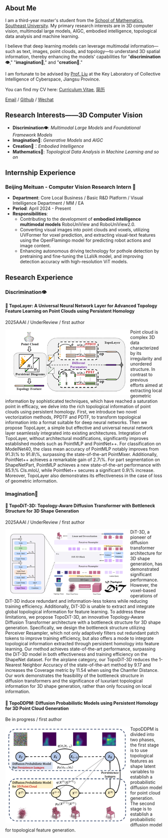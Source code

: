 ## About Me
I am a third-year master's student from the [School of Mathematics](https://math.seu.edu.cn/), [Southeast University](https://www.seu.edu.cn/). My primary research interests are in 3D computer vision, multimodal large models, AIGC, embodied intelligence, topological data analysis and machine learning. 

I believe that deep learning models can leverage multimodal information—such as text, images, point clouds, and topology—to understand 3D spatial information, thereby enhancing the models' capabilities for "**discrimination👁**," "**imagination🤔**," and "**creation🤖**."

I am fortunate to be advised by [Prof. Liu](https://math.seu.edu.cn/lqs_2339_en/list.html) at the Key Laboratory of Collective Intelligence of Cyberspace, Jiangsu Province.

You can find my CV here: [Curriculum Vitae](../assets/CV_GuanZechao.pdf), [简历](../assets/关则潮_东南大学_数学_2025年毕业.pdf)

[Email](mailto:zechaoguan@seu.edu.cn) / [Github](https://github.com/Anonymous-AAAI-project/TopoLayer) / [Wechat](../images/wechat.jpg)

## Research Interests——3D Computer Vision
- **Discrimination👁**: *Multimodal Large Models* and *Foundational Framework Models*
- **Imagination🤔**: *Generative Models* and *AIGC*
- **Creation🤖**：*Embodied Intelligence*
- **Mathematics🧠**: *Topological Data Analysis in Machine Learning and so on*

## Internship Experience
### Beijing Meituan - Computer Vision Research Intern 🤖
- **Department**: Core Local Business / Basic R&D Platform / Visual Intelligence Department / MM / EA
- **Period**: April 2024 - Present
- **Responsibilities**:
  - Contributing to the development of **embodied intelligence multimodal models** RoboUniView and RoboUniView2.0.
  - Converting visual images into point clouds and voxels, utilizing UVFormer for voxel prediction, and extracting visual-text features using the OpenFlamingo model for predicting robot actions and image content.
  - Enhancing autonomous driving technology for pothole detection by pretraining and fine-tuning the LLaVA model, and improving detection accuracy with high-resolution ViT models.
 
## Research Experience
### **Discrimination👁**
#### 📃 TopoLayer: A Universal Neural Network Layer for Advanced Topology Feature Learning on Point Clouds using Persistent Homology
2025AAAI / UnderReview / first author
<p>    
<img src="../images/topolayer.PNG" width="400"  align="left" />
Point cloud is complex 3D data characterized by its irregularity and unordered structure. In contrast to previous efforts aimed at extracting local geometric information by sophisticated techniques, which have reached a saturation point in efficacy, we delve into the rich topological information of point clouds using persistent homology. First, we introduce two novel vectorization methods, PPDTF and PDTF, to transform topological information into a format suitable for deep neural networks. Then we propose TopoLayer, a simple but effective and universal neural network layer seamlessly integrated into existing architectures. Integration of TopoLayer, without architectural modifications, significantly improves established models such as PointMLP and PointNet++. For classification on ModelNet40, the class mean accuracy of PointMLP notably improves from 91.3\% to 91.8\%, surpassing the state-of-the-art PointMixer. Additionally, PointNet++ achieves a remarkable gain of 2.7\%. For part segmentation on ShapeNetPart, PointMLP achieves a new state-of-the-art performance with 85.1\% Cls.mIoU, while PointNet++ secures a significant 0.9\% increase. Moreover, TopoLayer also demonstrates its effectiveness in the case of loss of geometric information.
</p>

### **Imagination🤔**
#### 📃 TopoDiT-3D: Topology-Aware Diffusion Transformer with Bottleneck Structure for 3D Shape Generation
2025AAAI / UnderReview / first author
<p>    
<img src="../images/topodit-3d.PNG" width="400"  align="left" />
DiT-3D, a pioneer of diffusion transformer architecture for 3D shape generation, has demonstrated significant performance. However, the voxel-based operations of DiT-3D induce redundant and information-less tokens while reducing training efficiency. Additionally, DiT-3D is unable to extract and integrate global topological information for feature learning. To address these limitations, we propose TopoDiT-3D, an innovative Topology-Aware Diffusion Transformer architecture with a bottleneck structure for 3D shape generation. Specifically, we design the bottleneck structure utilizing Perceiver Resampler, which not only adaptively filters out redundant patch tokens to improve training efficiency, but also offers a mode to integrate topological information extracted through persistent homology into feature learning. Our method achieves state-of-the-art performance, surpassing the DiT-3D model in both effectiveness and training efficiency on the ShapeNet dataset. For the airplane category, our TopoDiT-3D reduces the 1-Nearest Neighbor Accuracy of the state-of-the-art method by 9.17 and increases the Coverage metric by 11.54 when using the Chamfer Distance. Our work demonstrates the feasibility of the bottleneck structure in diffusion transformers and the significance of luxuriant topological information for 3D shape generation, rather than only focusing on local information.
</p>

#### 📃 TopoDDPM: Diffusion Probabilistic Models using Persistent Homology for 3D Point Cloud Generation
Be in progress / first author
<p>    
<img src="../images/topoddpm.PNG" width="400"  align="left" />
TopoDDPM is divided into two phases, the first stage is to use topological features as shape latent variables to establish a probabilistic diffusion model for point cloud generation. The second stage is to establish a probabilistic diffusion model for topological feature generation.
</p>

